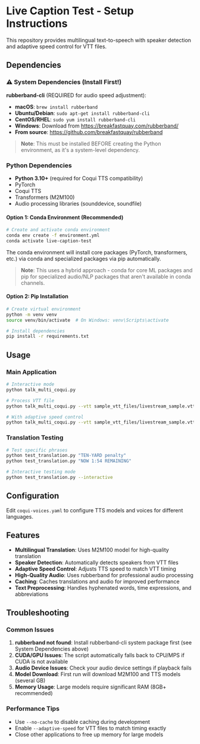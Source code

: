 # Live Caption Test - Setup Instructions

This repository provides multilingual text-to-speech with speaker detection and adaptive speed control for VTT files.

## Dependencies

### ⚠️ System Dependencies (Install First!)

**rubberband-cli** (REQUIRED for audio speed adjustment):
- **macOS**: `brew install rubberband`
- **Ubuntu/Debian**: `sudo apt-get install rubberband-cli`
- **CentOS/RHEL**: `sudo yum install rubberband-cli`
- **Windows**: Download from https://breakfastquay.com/rubberband/
- **From source**: https://github.com/breakfastquay/rubberband

> **Note**: This must be installed BEFORE creating the Python environment, as it's a system-level dependency.

### Python Dependencies

- **Python 3.10+** (required for Coqui TTS compatibility)
- PyTorch
- Coqui TTS
- Transformers (M2M100)
- Audio processing libraries (sounddevice, soundfile)

#### Option 1: Conda Environment (Recommended)

```bash
# Create and activate conda environment
conda env create -f environment.yml
conda activate live-caption-test
```

The conda environment will install core packages (PyTorch, transformers, etc.) via conda and specialized packages via pip automatically.

> **Note**: This uses a hybrid approach - conda for core ML packages and pip for specialized audio/NLP packages that aren't available in conda channels.

#### Option 2: Pip Installation

```bash
# Create virtual environment
python -m venv venv
source venv/bin/activate  # On Windows: venv\Scripts\activate

# Install dependencies
pip install -r requirements.txt
```

## Usage

### Main Application
```bash
# Interactive mode
python talk_multi_coqui.py

# Process VTT file
python talk_multi_coqui.py --vtt sample_vtt_files/livestream_sample.vtt

# With adaptive speed control
python talk_multi_coqui.py --vtt sample_vtt_files/livestream_sample.vtt --adaptive-speed
```

### Translation Testing
```bash
# Test specific phrases
python test_translation.py "TEN-YARD penalty"
python test_translation.py "NOW 1:54 REMAINING"

# Interactive testing mode
python test_translation.py --interactive
```

## Configuration

Edit `coqui-voices.yaml` to configure TTS models and voices for different languages.

## Features

- **Multilingual Translation**: Uses M2M100 model for high-quality translation
- **Speaker Detection**: Automatically detects speakers from VTT files
- **Adaptive Speed Control**: Adjusts TTS speed to match VTT timing
- **High-Quality Audio**: Uses rubberband for professional audio processing
- **Caching**: Caches translations and audio for improved performance
- **Text Preprocessing**: Handles hyphenated words, time expressions, and abbreviations

## Troubleshooting

### Common Issues

1. **rubberband not found**: Install rubberband-cli system package first (see System Dependencies above)
2. **CUDA/GPU Issues**: The script automatically falls back to CPU/MPS if CUDA is not available
3. **Audio Device Issues**: Check your audio device settings if playback fails
4. **Model Download**: First run will download M2M100 and TTS models (several GB)
5. **Memory Usage**: Large models require significant RAM (8GB+ recommended)

### Performance Tips

- Use `--no-cache` to disable caching during development
- Enable `--adaptive-speed` for VTT files to match timing exactly
- Close other applications to free up memory for large models
